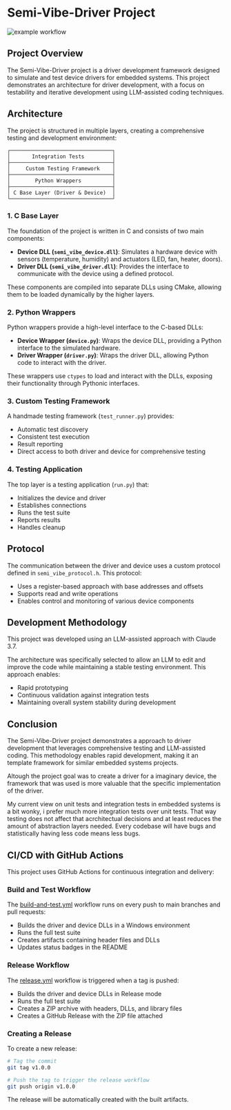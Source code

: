 # Semi-Vibe-Driver Project

![example workflow](https://github.com/oasdflkjo/semi-vibe-driver/actions/workflows/build-and-test.yml/badge.svg)

## Project Overview

The Semi-Vibe-Driver project is a driver development framework designed to simulate and test device drivers for embedded systems. This project demonstrates an architecture for driver development, with a focus on testability and iterative development using LLM-assisted coding techniques.

## Architecture

The project is structured in multiple layers, creating a comprehensive testing and development environment:

```
┌─────────────────────────────────┐
│       Integration Tests         │
├─────────────────────────────────┤
│     Custom Testing Framework    │
├─────────────────────────────────┤
│        Python Wrappers          │
├─────────────────────────────────┤
│ C Base Layer (Driver & Device)  │
└─────────────────────────────────┘
```

### 1. C Base Layer

The foundation of the project is written in C and consists of two main components:

- **Device DLL (`semi_vibe_device.dll`)**: Simulates a hardware device with sensors (temperature, humidity) and actuators (LED, fan, heater, doors).
- **Driver DLL (`semi_vibe_driver.dll`)**: Provides the interface to communicate with the device using a defined protocol.

These components are compiled into separate DLLs using CMake, allowing them to be loaded dynamically by the higher layers.

### 2. Python Wrappers

Python wrappers provide a high-level interface to the C-based DLLs:

- **Device Wrapper (`device.py`)**: Wraps the device DLL, providing a Python interface to the simulated hardware.
- **Driver Wrapper (`driver.py`)**: Wraps the driver DLL, allowing Python code to interact with the driver.

These wrappers use `ctypes` to load and interact with the DLLs, exposing their functionality through Pythonic interfaces.

### 3. Custom Testing Framework

A handmade testing framework (`test_runner.py`) provides:

- Automatic test discovery
- Consistent test execution
- Result reporting
- Direct access to both driver and device for comprehensive testing

### 4. Testing Application

The top layer is a testing application (`run.py`) that:

- Initializes the device and driver
- Establishes connections
- Runs the test suite
- Reports results
- Handles cleanup

## Protocol

The communication between the driver and device uses a custom protocol defined in `semi_vibe_protocol.h`. This protocol:

- Uses a register-based approach with base addresses and offsets
- Supports read and write operations
- Enables control and monitoring of various device components

## Development Methodology

This project was developed using an LLM-assisted approach with Claude 3.7.

The architecture was specifically selected to allow an LLM to edit and improve the code while maintaining a stable testing environment. This approach enables:

- Rapid prototyping
- Continuous validation against integration tests
- Maintaining overall system stability during development

## Conclusion

The Semi-Vibe-Driver project demonstrates a approach to driver development that leverages comprehensive testing and LLM-assisted coding. This methodology enables rapid development, making it an template framework for similar embedded systems projects.

Altough the project goal was to create a driver for a imaginary device, the framework that was used is more valuable that the specific implementation of the driver. 

My current view on unit tests and integration tests in embedded systems is a bit wonky, i prefer much more integration tests over unit tests. 
That way testing does not affect that acrchitectual decisions and at least reduces the amount of abstraction layers needed. Every codebase will have bugs and statistically having less code means less bugs.

## CI/CD with GitHub Actions

This project uses GitHub Actions for continuous integration and delivery:

### Build and Test Workflow

The [build-and-test.yml](.github/workflows/build-and-test.yml) workflow runs on every push to main branches and pull requests:

- Builds the driver and device DLLs in a Windows environment
- Runs the full test suite
- Creates artifacts containing header files and DLLs
- Updates status badges in the README

### Release Workflow

The [release.yml](.github/workflows/release.yml) workflow is triggered when a tag is pushed:

- Builds the driver and device DLLs in Release mode
- Runs the full test suite
- Creates a ZIP archive with headers, DLLs, and library files
- Creates a GitHub Release with the ZIP file attached

### Creating a Release

To create a new release:

```bash
# Tag the commit
git tag v1.0.0

# Push the tag to trigger the release workflow
git push origin v1.0.0
```

The release will be automatically created with the built artifacts.


